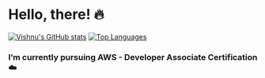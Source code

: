 # Hello, there! 🔥

[![Vishnu's GitHub stats](https://github-readme-stats.vercel.app/api?username=devish99&include_all_commits=true&show_icons=true&theme=dark&count_private=true&show_icons=true)](https://github.com/devish99/github-readme-stats) [![Top Languages](https://github-readme-stats.vercel.app/api/top-langs/?username=devish99&theme=dark&layout=compact)](https://github.com/devish99/github-readme-stats) 

### I’m currently pursuing AWS - Developer Associate Certification ☁️

<!--
**devish99/devish99** is a ✨ _special_ ✨ repository because its `README.md` (this file) appears on your GitHub profile.
[![Vishnu's GitHub stats](https://github-readme-stats.vercel.app/api?username=devish99&include_all_commits=true&show_icons=true&theme=dark&hide=issues,prs,stars,contribs&count_private=true&show_icons=true)](https://github.com/devish99/github-readme-stats)

Here are some ideas to get you started:

- 🔭 I’m currently working on ...
- 🌱 I’m currently learning ...
- 👯 I’m looking to collaborate on ...
- 🤔 I’m looking for help with ...
- 💬 Ask me about ...
- 📫 How to reach me: ...
- 😄 Pronouns: ...
- ⚡ Fun fact: ...
-->
